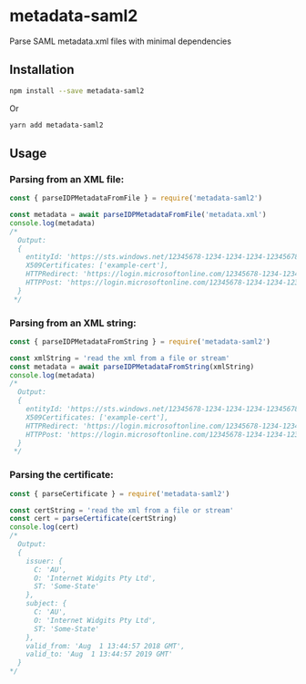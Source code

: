 # metadata-saml2

Parse SAML metadata.xml files with minimal dependencies

## Installation

```bash
npm install --save metadata-saml2
```

Or 
```bash
yarn add metadata-saml2
```

## Usage

### Parsing from an XML file:

```javascript
const { parseIDPMetadataFromFile } = require('metadata-saml2')

const metadata = await parseIDPMetadataFromFile('metadata.xml')
console.log(metadata)
/*
  Output:
  {
    entityId: 'https://sts.windows.net/12345678-1234-1234-1234-123456789012/',
    X509Certificates: ['example-cert'],
    HTTPRedirect: 'https://login.microsoftonline.com/12345678-1234-1234-1234-123456789012/saml2',
    HTTPPost: 'https://login.microsoftonline.com/12345678-1234-1234-1234-123456789012/saml2'
  }
 */
```

### Parsing from an XML string:
```javascript
const { parseIDPMetadataFromString } = require('metadata-saml2')

const xmlString = 'read the xml from a file or stream'  
const metadata = await parseIDPMetadataFromString(xmlString)
console.log(metadata)
/*
  Output:
  {
    entityId: 'https://sts.windows.net/12345678-1234-1234-1234-123456789012/',
    X509Certificates: ['example-cert'],
    HTTPRedirect: 'https://login.microsoftonline.com/12345678-1234-1234-1234-123456789012/saml2',
    HTTPPost: 'https://login.microsoftonline.com/12345678-1234-1234-1234-123456789012/saml2'
  }
 */
```

### Parsing the certificate:
```javascript
const { parseCertificate } = require('metadata-saml2')

const certString = 'read the xml from a file or stream'  
const cert = parseCertificate(certString)
console.log(cert)
/*
  Output:
  {
    issuer: {
      C: 'AU',
      O: 'Internet Widgits Pty Ltd',
      ST: 'Some-State'
    },
    subject: {
      C: 'AU',
      O: 'Internet Widgits Pty Ltd',
      ST: 'Some-State'
    },
    valid_from: 'Aug  1 13:44:57 2018 GMT',
    valid_to: 'Aug  1 13:44:57 2019 GMT'
  }
*/
```